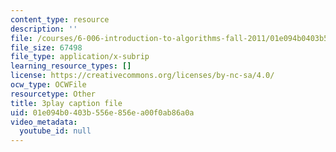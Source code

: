 ```yaml
---
content_type: resource
description: ''
file: /courses/6-006-introduction-to-algorithms-fall-2011/01e094b0403b556e856ea00f0ab86a0a_ocZMDMZwhCY.vtt
file_size: 67498
file_type: application/x-subrip
learning_resource_types: []
license: https://creativecommons.org/licenses/by-nc-sa/4.0/
ocw_type: OCWFile
resourcetype: Other
title: 3play caption file
uid: 01e094b0-403b-556e-856e-a00f0ab86a0a
video_metadata:
  youtube_id: null
---
```

